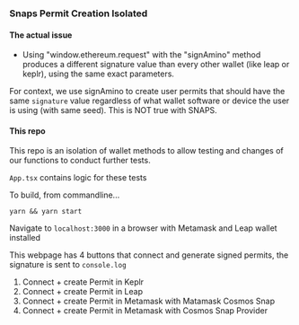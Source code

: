 ### Snaps Permit Creation Isolated
  
  
#### The actual issue

- Using "window.ethereum.request" with the "signAmino" method produces a different signature value than every other wallet (like leap or keplr), using the same exact parameters.

For context, we use signAmino to create user permits that should have the same `signature` value regardless of what wallet software or device the user is using (with same seed). This is NOT true with SNAPS.
  
  
#### This repo
  
This repo is an isolation of wallet methods to allow testing and changes of our functions to conduct further tests.

`App.tsx` contains logic for these tests
 
  
To build, from commandline...  
```
yarn && yarn start
```

Navigate to `localhost:3000` in a browser with Metamask and Leap wallet installed
  
This webpage has 4 buttons that connect and generate signed permits, the signature is sent to `console.log`

1. Connect + create Permit in Keplr
2. Connect + create Permit in Leap
3. Connect + create Permit in Metamask with Matamask Cosmos Snap
4. Connect + create Permit in Metamask with Cosmos Snap Provider
